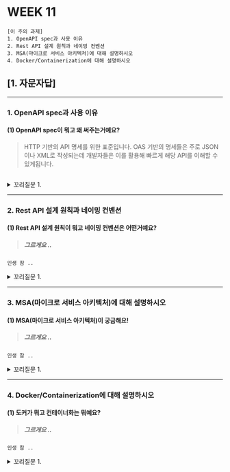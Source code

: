 # WEEK 11

```
[이 주의 과제]
1. OpenAPI spec과 사용 이유
2. Rest API 설계 원칙과 네이밍 컨벤션
3. MSA(마이크로 서비스 아키텍처)에 대해 설명하시오
4. Docker/Containerization에 대해 설명하시오
```

## [1. 자문자답]


----------


### 1. OpenAPI spec과 사용 이유


#### (1) OpenAPI spec이 뭐고 왜 써주는거예요?
> HTTP 기반의 API 명세를 위한 표준입니다. OAS 기반의 명세들은 주로 JSON이나 XML로 작성되는데 개발자들은 이를 활용해 빠르게 해당 API를 이해할 수 있게됩니다.
```

```

<details>
<summary> 꼬리질문 1. </summary>

###### 꼬리질문 1. OAS(OpenApiSepcificate) 기반의 문서를 처음부터 직접 작성하는 건 어렵다고 들었는데, 일반적으론 어떻게 작성하나요?

```
네 물론 말씀하신 것 처럼 처음부터 직접 작성할 수도 있지만 이는 상황에 따라 번거로울 수 있습니다. 그래서 일반적으로 SwaggerHub나 SwaggerEdit를 이용해 쉽게 작성합니다.
이런 도구들은 정의된 API를 자동으로 문서화 해주고 실시간으로 테스트할 수 있는 UI들을 제공해줍니다.

#Swagger과 SwaggerEdit의 차이, 실제로 뭐하는 녀석들인지

```

</details>


----------


### 2. Rest API 설계 원칙과 네이밍 컨벤션


#### (1) Rest API 설계 원칙이 뭐고 네이밍 컨벤션은 어떤거예요?
> ##### 그르게요 ..
```
인생 참 ..
```

<details>
<summary> 꼬리질문 1. </summary>

###### 꼬리질문 1. 근데요 .. 그렇게 보면 

```
.. 한 거 아닌가요?
```

</details>


----------


### 3. MSA(마이크로 서비스 아키텍처)에 대해 설명하시오


#### (1) MSA(마이크로 서비스 아키텍처)이 궁금해요!
> ##### 그르게요 ..
```
인생 참 ..
```

<details>
<summary> 꼬리질문 1. </summary>

###### 꼬리질문 1. 근데요 .. 그렇게 보면 

```
.. 한 거 아닌가요?
```

</details>


----------


### 4. Docker/Containerization에 대해 설명하시오


#### (1) 도커가 뭐고 컨테이너화는 뭐예요?
> ##### 그르게요 ..
```
인생 참 ..
```

<details>
<summary> 꼬리질문 1. </summary>

###### 꼬리질문 1. 근데요 .. 그렇게 보면 

```
.. 한 거 아닌가요?
```

</details>








